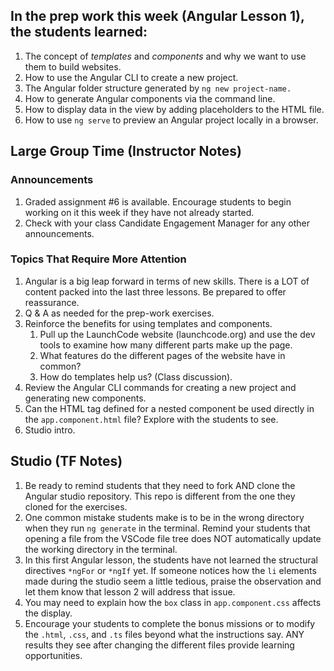 ## In the prep work this week (Angular Lesson 1), the students learned:

1. The concept of *templates* and *components* and why we want to use them to build websites.
1. How to use the Angular CLI to create a new project.
1. The Angular folder structure generated by ``ng new project-name.``
1. How to generate Angular components via the command line.
1. How to display data in the view by adding placeholders to the HTML file.
1. How to use ``ng serve`` to preview an Angular project locally in a browser.

## Large Group Time (Instructor Notes)

### Announcements

1. Graded assignment #6 is available. Encourage students to begin working on it this week if they have not already started.
1. Check with your class Candidate Engagement Manager for any other announcements.

### Topics That Require More Attention

1. Angular is a big leap forward in terms of new skills. There is a LOT of content packed into the last three lessons. Be prepared to offer reassurance.
1. Q & A as needed for the prep-work exercises.
1. Reinforce the benefits for using templates and components.
    1. Pull up the LaunchCode website (launchcode.org) and use the dev tools to examine how many different parts make up the page.
    1. What features do the different pages of the website have in common?
    1. How do templates help us? (Class discussion).
1. Review the Angular CLI commands for creating a new project and generating new components.
1. Can the HTML tag defined for a nested component be used directly in the ``app.component.html`` file? Explore with the students to see.
1. Studio intro.

## Studio (TF Notes)

1. Be ready to remind students that they need to fork AND clone the Angular studio repository. This repo is different from the one they cloned for the exercises.
1. One common mistake students make is to be in the wrong directory when they run ``ng generate`` in the terminal. Remind your students that opening a file from the VSCode file tree does NOT automatically update the working directory in the terminal.
1. In this first Angular lesson, the students have not learned the structural directives ``*ngFor`` or ``*ngIf`` yet. If someone notices how the ``li`` elements made during the studio seem a little tedious, praise the observation and let them know that lesson 2 will address that issue.
1. You may need to explain how the ``box`` class in ``app.component.css`` affects the display.
1. Encourage your students to complete the bonus missions or to modify the ``.html``, ``.css``, and ``.ts`` files beyond what the instructions say. ANY results they see after changing the different files provide learning opportunities.
